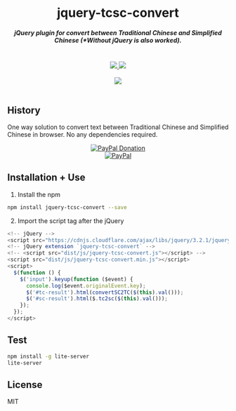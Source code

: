 <h1 align="center">jquery-tcsc-convert</h1>

<h5 align="center">jQuery plugin for convert between Traditional Chinese and Simplified Chinese (*Without jQuery is also worked).</h5>
<br />
<div align="center">
  <a href="https://github.com/ssmak/jquery-tcsc-convert">
    <img src="https://img.shields.io/badge/version-v1.0.0-blueviolet.svg" />
  </a>
  <a href="https://www.npmjs.com/package/jquery-tcsc-convert">
    <img src="https://img.shields.io/badge/env-web-orange.svg" />
  </a>
</div>
<br />
<div align="center">
<a href="https://nodei.co/npm/jquery-tcsc-convert/"><img src="https://nodei.co/npm/jquery-tcsc-convert.png?compact=true"></a>
</div>
<br />

## History
One way solution to convert text between Traditional Chinese and Simplified Chinese in browser. No any dependencies required.
<br />
<div align="center">
  <a href="https://paypal.me/ssmak">
    <img src="https://img.shields.io/badge/Donate-PayPal-green.svg" alt="PayPal Donation" />
  </a>
  <br />
  <a href="https://paypal.me/ssmak">
    <img src="https://www.paypalobjects.com/webstatic/mktg/logo/AM_mc_vs_dc_ae.jpg" alt="PayPal" />
  </a>
</div>

## Installation + Use
1. Install the npm
``` bash
npm install jquery-tcsc-convert --save
```

2. Import the script tag after the jQuery
``` javascript
<!-- jQuery -->
<script src="https://cdnjs.cloudflare.com/ajax/libs/jquery/3.2.1/jquery.min.js"></script>
<!-- jQuery extension `jquery-tcsc-convert` -->
<!-- <script src="dist/js/jquery-tcsc-convert.js"></script> -->
<script src="dist/js/jquery-tcsc-convert.min.js"></script>
<script>
  $(function () {
    $('input').keyup(function ($event) {
      console.log($event.originalEvent.key);
      $('#tc-result').html(convertSC2TC($(this).val()));
      $('#sc-result').html($.tc2sc($(this).val()));
    });
  });
</script>
```
## Test
``` bash
npm install -g lite-server
lite-server
```

## License
MIT
